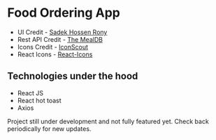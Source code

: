 # Food Ordering App

- UI Credit - [Sadek Hossen Rony](https://www.figma.com/@sadekui)
- Rest API Credit - [The MealDB](https://www.themealdb.com/api/json/v1/)
- Icons Credit - [IconScout](https://iconscout.com/)
- React Icons - [React-Icons](https://react-icons.github.io/react-icons/search)

## Technologies under the hood

- React JS
- React hot toast
- Axios

Project still under development and not fully featured yet. Check back periodically for new updates.
